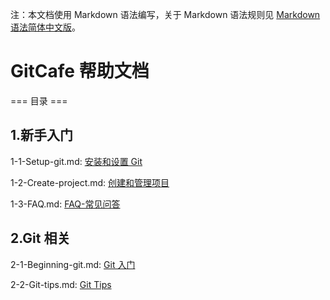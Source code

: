 注：本文档使用 Markdown 语法编写，关于 Markdown 语法规则见 [Markdown 语法简体中文版](/riku/Markdown-Syntax-CN/blob/master/syntax.md#code)。

# GitCafe 帮助文档

=== 目录 ===

## 1.新手入门

1-1-Setup-git.md: [安装和设置 Git](/GitCafe/Help/blob/master/1-1-Setup-git.md#code)

1-2-Create-project.md: [创建和管理项目](/GitCafe/Help/blob/master/1-2-Create-project.md#code)

1-3-FAQ.md: [FAQ-常见问答](/GitCafe/Help/blob/master/1-3-FAQ.md#code)

## 2.Git 相关

2-1-Beginning-git.md: [Git 入门](/GitCafe/Help/blob/master/2-1-Beginning-git.md#code)

2-2-Git-tips.md: [Git Tips](/GitCafe/Help/blob/master/2-2-Git-tips.md#code)

